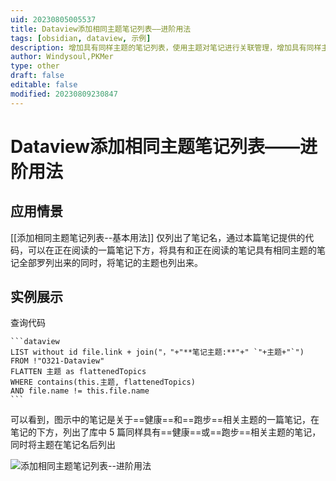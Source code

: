 ```yaml
---
uid: 20230805005537
title: Dataview添加相同主题笔记列表——进阶用法
tags: [obsidian, dataview, 示例]
description: 增加具有同样主题的笔记列表，使用主题对笔记进行关联管理，增加具有同样主题的笔记列表，并列出所属主题。
author: Windysoul,PKMer
type: other
draft: false
editable: false
modified: 20230809230847
---
```


# Dataview添加相同主题笔记列表——进阶用法

## 应用情景

[[添加相同主题笔记列表--基本用法]] 仅列出了笔记名，通过本篇笔记提供的代码，可以在正在阅读的一篇笔记下方，将具有和正在阅读的笔记具有相同主题的笔记全部罗列出来的同时，将笔记的主题也列出来。

## 实例展示

查询代码

`````示例代码
```dataview
LIST without id file.link + join("，"+"**笔记主题:**"+" `"+主题+"`")
FROM !"O321-Dataview"
FLATTEN 主题 as flattenedTopics
WHERE contains(this.主题, flattenedTopics)
AND file.name != this.file.name
```
`````

可以看到，图示中的笔记是关于==健康==和==跑步==相关主题的一篇笔记，在笔记的下方，列出了库中 5 篇同样具有==健康==或==跑步==相关主题的笔记，同时将主题在笔记名后列出

![添加相同主题笔记列表--进阶用法](https://cdn.pkmer.cn/images/Pasted%20image%2020230709181201.png!pkmer)
